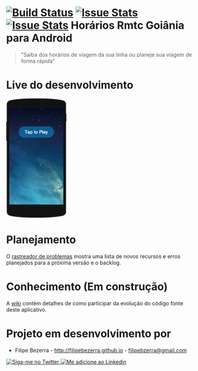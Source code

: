 [![Build Status](https://travis-ci.org/filipebezerra/HorariosRmtcGoiania.svg?branch=develop)](https://travis-ci.org/filipebezerra/HorariosRmtcGoiania)
[![Issue Stats](http://issuestats.com/github/filipebezerra/HorariosRmtcGoiania/badge/pr?style=flat)](http://issuestats.com/github/filipebezerra/HorariosRmtcGoiania)
[![Issue Stats](http://issuestats.com/github/filipebezerra/HorariosRmtcGoiania/badge/issue?style=flat)](http://issuestats.com/github/filipebezerra/HorariosRmtcGoiania)
Horários Rmtc Goiânia para Android
===================

> "Saiba dos horários de viagem da sua linha ou planeje sua viagem de forma rápida"

# Live do desenvolvimento
<a href="https://appetize.io/app/q51uzwq7jgygrxjd0yqtf9uufr?device=nexus5&scale=75&orientation=portrait&osVersion=6.0&deviceColor=black&autoplay=true" target="_blank"><img src="./dev/live/Appetize-Nexus5.PNG" heigth="320" width="163"></a>

# Planejamento
O [rastreador de problemas][1] mostra uma lista de novos recursos e erros planejados para a próxima versão e o backlog.

# Conhecimento (Em construção)
A [wiki][2] contém detalhes de como participar da evolução do código fonte deste aplicativo.

# Projeto em desenvolvimento por
* Filipe Bezerra - http://filipebezerra.github.io - filipebzerra@gmail.com

<a href="https://twitter.com/filipebsousa">
  <img alt="Siga-me no Twitter" src="http://imageshack.us/a/img812/3923/smallth.png" />
</a>
<a href="https://br.linkedin.com/in/filipebezerra">
  <img alt="Me adicione ao Linkedin" src="http://imageshack.us/a/img41/7877/smallld.png" />
</a>


[1]: https://github.com/filipebezerra/HorariosRmtcGoiania/issues
[2]: https://github.com/filipebezerra/HorariosRmtcGoiania/wiki
